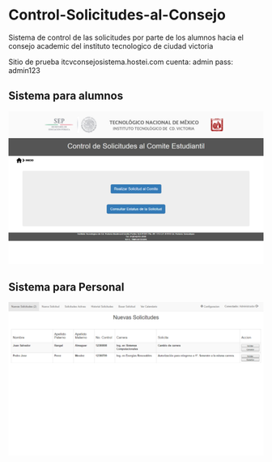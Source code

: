 # Control-Solicitudes-al-Consejo
Sistema de control de las solicitudes por parte de los alumnos hacia el consejo academic del instituto tecnologico de ciudad victoria

Sitio de prueba itcvconsejosistema.hostei.com
cuenta: admin
pass:   admin123



## Sistema para alumnos
![alt text]( https://github.com/4089268/Control-Solicitudes-al-Consejo/blob/master/Img/Alumnos_1.PNG) 

## Sistema para Personal
![alt text]( https://github.com/4089268/Control-Solicitudes-al-Consejo/blob/master/Img/Personal_2.PNG)
